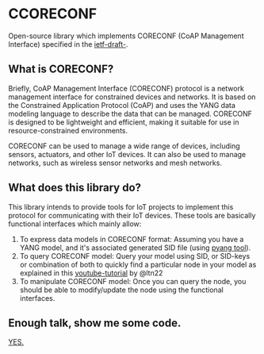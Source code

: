 # CCORECONF
Open-source library which implements CORECONF (CoAP Management Interface) specified in the [ietf-draft-](https://datatracker.ietf.org/doc/draft-ietf-core-comi/).

## What is CORECONF?
Briefly, CoAP Management Interface (CORECONF) protocol is a network management interface for constrained devices and networks. It is based on the Constrained Application Protocol (CoAP) and uses the YANG data modeling language to describe the data that can be managed. CORECONF is designed to be lightweight and efficient, making it suitable for use in resource-constrained environments.

CORECONF can be used to manage a wide range of devices, including sensors, actuators, and other IoT devices. It can also be used to manage networks, such as wireless sensor networks and mesh networks.

## What does this library do?

This library intends to provide tools for IoT projects to implement this protocol for communicating with their IoT devices. These tools are basically functional interfaces which mainly allow:
1. To express data models in CORECONF format: Assuming you have a YANG model, and it's associated generated SID file (using [pyang tool](https://github.com/alex-fddz/pycoreconf#requirements--setup)).
2. To query CORECONF model: Query your model using SID, or SID-keys or combination of both to quickly find a particular node in your model as explained in this [youtube-tutorial](https://www.youtube.com/watch?v=pE5NI83k3Xk&t=437s) by @ltn22 
3. To manipulate CORECONF model: Once you can query the node, you should be able to modify/update the node using the functional interfaces.

## Enough talk, show me some code.
[YES.](https://github.com/manojgudi/ccoreconf/blob/main/examples/demo_functionalities.c)